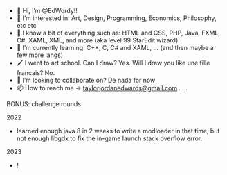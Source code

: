 

- 👋 Hi, I’m @EdWordy!!
- 👀 I’m interested in: Art, Design, Programming, Economics, Philosophy, etc etc
- 🍴 I know a bit of everything such as: HTML and CSS, PHP, Java, FXML, C#, XAML, XML, and more (aka level 99 StarEdit wizard). 
- 🌱 I’m currently learning: C++, C, C# and XAML, ... (and then maybe a few more langs)
- 🖌️ I went to art school. Can I draw? Yes. Will I draw you like une fille francais? No.
- 💞️ I’m looking to collaborate on? De nada for now
- 📫 How to reach me -> taylorjordanedwards@gmail.com
.
.
.

BONUS: challenge rounds

2022

- learned enough java 8 in 2 weeks to write a modloader in that time, but not enough libgdx to fix the in-game launch stack overflow error.

2023

- !

<!---
EdWordy/EdWordy is a ✨ special ✨ repository because its `README.md` (this file) appears on your GitHub profile.
You can click the Preview link to take a look at your changes.
--->
